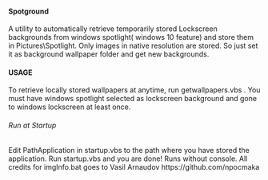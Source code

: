<h4>Spotground</h4>
<p1>A utility to automatically retrieve temporarily stored Lockscreen backgrounds from windows spotlight( windows 10 feature) and store them in Pictures\Spotlight. Only images in
native resolution are stored. So just set it as background wallpaper folder and get new backgrounds.

<h4>USAGE</h4>
<p1>To retrieve locally stored wallpapers at anytime, run getwallpapers.vbs . You must have windows spotlight selected as lockscreen background and gone to windows lockscreen at least once.

<h6>Run at Startup</h4>
<p1>Edit PathApplication in startup.vbs to the path where you have stored the application. Run startup.vbs and you are done! Runs without console.
<l1>
All credits for imgInfo.bat goes to Vasil Arnaudov https://github.com/npocmaka
